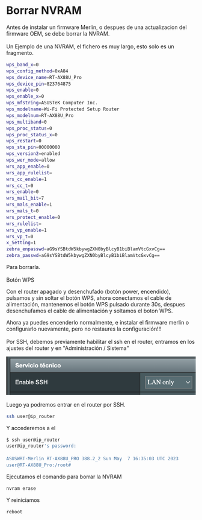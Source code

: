 # Borrar NVRAM

Antes de instalar un firmware Merlin, o despues de una actualizacion del firmware OEM, se debe borrar la NVRAM. \
\
Un Ejemplo de una NVRAM, el fichero es muy largo, esto solo es un fragmento.&#x20;

```bash
wps_band_x=0
wps_config_method=0xA84
wps_device_name=RT-AX88U_Pro
wps_device_pin=823764875
wps_enable=0
wps_enable_x=0
wps_mfstring=ASUSTeK Computer Inc.
wps_modelname=Wi-Fi Protected Setup Router
wps_modelnum=RT-AX88U_Pro
wps_multiband=0
wps_proc_status=0
wps_proc_status_x=0
wps_restart=0
wps_sta_pin=00000000
wps_version2=enabled
wps_wer_mode=allow
wrs_app_enable=0
wrs_app_rulelist=
wrs_cc_enable=1
wrs_cc_t=0
wrs_enable=0
wrs_mail_bit=7
wrs_mals_enable=1
wrs_mals_t=0
wrs_protect_enable=0
wrs_rulelist=
wrs_vp_enable=1
wrs_vp_t=0
x_Setting=1
zebra_enpasswd=aG9sYSBtdW5kbywgZXN0byBlcyB1biBlamVtcGxvCg==
zebra_passwd=aG9sYSBtdW5kbywgZXN0byBlcyB1biBlamVtcGxvCg==
```

Para borrarla.\
\
Botón WPS

Con el router apagado y desenchufado (botón power, encendido), pulsamos y sin soltar el botón WPS, ahora conectamos el cable de alimentación, mantenemos el botón WPS pulsado durante 30s, despues desenchufamos el cable de alimentación y soltamos el boton WPS.

Ahora ya puedes encenderlo normalmente, e instalar el firmware merlin o configurarlo nuevamente, pero no restaures la configuración!!!\
\
Por SSH, debemos previamente habilitar el ssh en el router, entramos en los ajustes del router y en "Administración / Sistema"

![](<../.gitbook/assets/image (2) (1) (1) (1) (2).png>)

Luego ya podremos entrar en el router por SSH.&#x20;

```sh
ssh user@ip_router
```

Y accederemos a el

```sh
$ ssh user@ip_router
user@ip_router's password: 

ASUSWRT-Merlin RT-AX88U_PRO 388.2_2 Sun May  7 16:35:03 UTC 2023
user@RT-AX88U_Pro:/root# 
```

Ejecutamos el comando para borrar la NVRAM

```sh
nvram erase
```

Y reiniciamos

```sh
reboot
```

